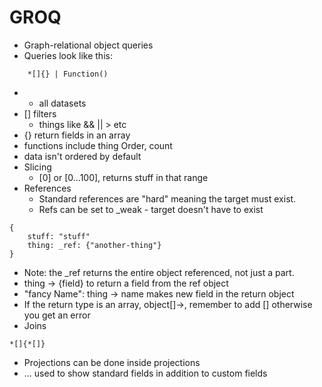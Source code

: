 # GROQ

- Graph-relational object queries
- Queries look like this:

```
    *[]{} | Function()
```

- - all datasets
- [] filters
  - things like && || > etc
- {} return fields in an array
- functions include thing Order, count
- data isn't ordered by default
- Slicing
  - [0] or [0...100], returns stuff in that range
- References
  - Standard references are "hard" meaning the target must exist.
  - Refs can be set to \_weak - target doesn't have to exist

```
{
    stuff: "stuff"
    thing: _ref: {"another-thing"}
}
```

- Note: the \_ref returns the entire object referenced, not just a part.
- thing -> {field} to return a field from the ref object
- "fancy Name": thing -> name makes new field in the return object
- If the return type is an array, object[]->, remember to add [] otherwise you get an error
- Joins

```
*[]{*[]}
```

- Projections can be done inside projections
- ... used to show standard fields in addition to custom fields
